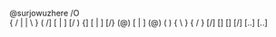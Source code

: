 @surjowuzhere
          /O\
     {  / | | \  }
   ( /] [  |  ] [/ )
   {\]   [ | ]   [/}
   (@)   [ | ]   (@)
       (       )
     {  \ }  {  / } 
      [/]      [\]
     [\]       [/]
    [..]       [..]
